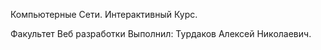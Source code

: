 Компьютерные Сети. Интерактивный Курс.

Факультет Веб разработки
Выполнил: Турдаков Алексей Николаевич.
